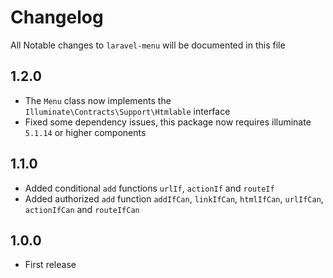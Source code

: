# Changelog

All Notable changes to `laravel-menu` will be documented in this file

## 1.2.0
- The `Menu` class now implements the `Illuminate\Contracts\Support\Htmlable` interface
- Fixed some dependency issues, this package now requires illuminate `5.1.14` or higher components

## 1.1.0
- Added conditional `add` functions `urlIf`, `actionIf` and `routeIf`
- Added authorized `add` function `addIfCan`, `linkIfCan`, `htmlIfCan`, `urlIfCan`, `actionIfCan` and `routeIfCan` 

## 1.0.0
- First release
